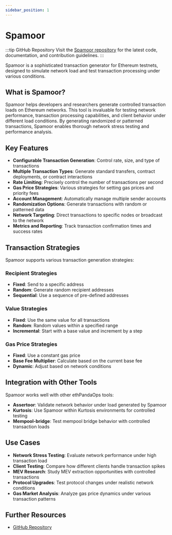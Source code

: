 ```yaml
---
sidebar_position: 1
---
```


# Spamoor

:::tip GitHub Repository
Visit the [Spamoor repository](https://github.com/ethpandaops/spamoor) for the latest code, documentation, and contribution guidelines.
:::

Spamoor is a sophisticated transaction generator for Ethereum testnets, designed to simulate network load and test transaction processing under various conditions.

## What is Spamoor?

Spamoor helps developers and researchers generate controlled transaction loads on Ethereum networks. This tool is invaluable for testing network performance, transaction processing capabilities, and client behavior under different load conditions. By generating randomized or patterned transactions, Spamoor enables thorough network stress testing and performance analysis.

## Key Features

- **Configurable Transaction Generation**: Control rate, size, and type of transactions
- **Multiple Transaction Types**: Generate standard transfers, contract deployments, or contract interactions
- **Rate Limiting**: Precisely control the number of transactions per second
- **Gas Price Strategies**: Various strategies for setting gas prices and priority fees
- **Account Management**: Automatically manage multiple sender accounts
- **Randomization Options**: Generate transactions with random or patterned data
- **Network Targeting**: Direct transactions to specific nodes or broadcast to the network
- **Metrics and Reporting**: Track transaction confirmation times and success rates

## Transaction Strategies

Spamoor supports various transaction generation strategies:

### Recipient Strategies

- **Fixed**: Send to a specific address
- **Random**: Generate random recipient addresses
- **Sequential**: Use a sequence of pre-defined addresses

### Value Strategies

- **Fixed**: Use the same value for all transactions
- **Random**: Random values within a specified range
- **Incremental**: Start with a base value and increment by a step

### Gas Price Strategies

- **Fixed**: Use a constant gas price
- **Base Fee Multiplier**: Calculate based on the current base fee
- **Dynamic**: Adjust based on network conditions

## Integration with Other Tools

Spamoor works well with other ethPandaOps tools:

- **Assertoor**: Validate network behavior under load generated by Spamoor
- **Kurtosis**: Use Spamoor within Kurtosis environments for controlled testing
- **Mempool-bridge**: Test mempool bridge behavior with controlled transaction loads

## Use Cases

- **Network Stress Testing**: Evaluate network performance under high transaction load
- **Client Testing**: Compare how different clients handle transaction spikes
- **MEV Research**: Study MEV extraction opportunities with controlled transactions
- **Protocol Upgrades**: Test protocol changes under realistic network conditions
- **Gas Market Analysis**: Analyze gas price dynamics under various transaction patterns

## Further Resources

- [GitHub Repository](https://github.com/ethpandaops/spamoor) 